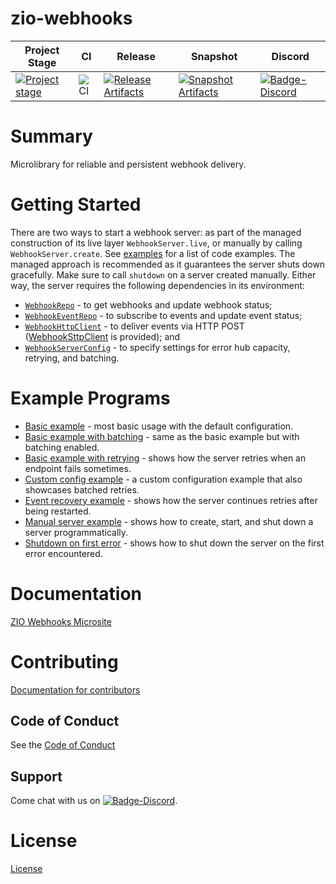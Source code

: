 # zio-webhooks

| Project Stage | CI | Release | Snapshot | Discord |
| --- | --- | --- | --- | --- |
| [![Project stage][Stage]][Stage-Page] | ![CI][Badge-CI] | [![Release Artifacts][Badge-SonatypeReleases]][Link-SonatypeReleases] | [![Snapshot Artifacts][Badge-SonatypeSnapshots]][Link-SonatypeSnapshots] | [![Badge-Discord]][Link-Discord] |

# Summary

Microlibrary for reliable and persistent webhook delivery.

# Getting Started

There are two ways to start a webhook server: as part of the managed construction of its live layer
`WebhookServer.live`, or manually by calling `WebhookServer.create`. See [examples](#examples) for a list of code
examples. The managed approach is recommended as it guarantees the server shuts down gracefully. Make sure to
call `shutdown` on a server created manually. Either way, the server requires the following dependencies in its environment:

* [`WebhookRepo`](/webhooks/src/main/scala/zio/webhooks/WebhookRepo.scala) - to get webhooks and update webhook status;
* [`WebhookEventRepo`](/webhooks/src/main/scala/zio/webhooks/WebhookEventRepo.scala) - to subscribe to events and
  update event status;
* [`WebhookHttpClient`](/webhooks/src/main/scala/zio/webhooks/WebhookHttpClient.scala) - to deliver events via HTTP POST
  ([WebhookSttpClient](/webhooks/src/main/scala/zio/webhooks/backends/sttp/WebhookSttpClient.scala) is provided); and
* [`WebhookServerConfig`](/webhooks/src/main/scala/zio/webhooks/WebhookServerConfig.scala) - to specify settings for
  error hub capacity, retrying, and batching.

# Example Programs

* [Basic example](/examples/src/main/scala/zio/webhooks/example/BasicExample.scala) - most basic usage with the default configuration. 
* [Basic example with batching](/examples/src/main/scala/zio/webhooks/example/BasicExampleWithBatching.scala) - same as the basic example but with batching enabled.
* [Basic example with retrying](/examples/src/main/scala/zio/webhooks/example/BasicExampleWithRetrying.scala) - shows how the server retries when an endpoint fails sometimes.
* [Custom config example](/examples/src/main/scala/zio/webhooks/example/CustomConfigExample.scala) - a custom configuration example that also showcases batched retries.
* [Event recovery example](/examples/src/main/scala/zio/webhooks/example/EventRecoveryExample.scala) - shows how the server continues retries after being restarted.
* [Manual server example](/examples/src/main/scala/zio/webhooks/example/ManualServerExample.scala) - shows how to create, start, and shut down a server programmatically.
* [Shutdown on first error](/examples/src/main/scala/zio/webhooks/example/ShutdownOnFirstError.scala) - shows how to shut down the server on the first error encountered.

# Documentation

[ZIO Webhooks Microsite](https://zio.github.io/zio-webhooks/)

# Contributing

[Documentation for contributors](https://zio.github.io/zio-webhooks/docs/about/about_contributing)

## Code of Conduct

See the [Code of Conduct](https://zio.github.io/zio-webhooks/docs/about/about_coc)

## Support

Come chat with us on [![Badge-Discord]][Link-Discord].

# License

[License](LICENSE)

[Badge-SonatypeReleases]: https://img.shields.io/nexus/r/https/oss.sonatype.org/dev.zio/zio-webhooks_2.12.svg "Sonatype Releases"
[Badge-SonatypeSnapshots]: https://img.shields.io/nexus/s/https/oss.sonatype.org/dev.zio/zio-webhooks_2.12.svg "Sonatype Snapshots"
[Badge-Discord]: https://img.shields.io/discord/629491597070827530?logo=discord "chat on discord"
[Link-SonatypeReleases]: https://oss.sonatype.org/content/repositories/releases/dev/zio/zio-webhooks_2.12/ "Sonatype Releases"
[Link-SonatypeSnapshots]: https://oss.sonatype.org/content/repositories/snapshots/dev/zio/zio-webhooks_2.12/ "Sonatype Snapshots"
[Link-Discord]: https://discord.gg/2ccFBr4 "Discord"
[Badge-CI]: https://github.com/zio/zio-webhooks/workflows/CI/badge.svg
[Stage]: https://img.shields.io/badge/Project%20Stage-Concept-red.svg
[Stage-Page]: https://github.com/zio/zio/wiki/Project-Stages

